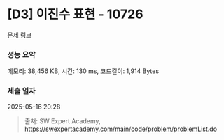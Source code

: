 # [D3] 이진수 표현 - 10726 

[문제 링크](https://swexpertacademy.com/main/code/problem/problemDetail.do?contestProbId=AXRSXf_a9qsDFAXS) 

### 성능 요약

메모리: 38,456 KB, 시간: 130 ms, 코드길이: 1,914 Bytes

### 제출 일자

2025-05-16 20:28



> 출처: SW Expert Academy, https://swexpertacademy.com/main/code/problem/problemList.do